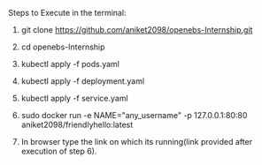 Steps to Execute in the terminal:

1) git clone https://github.com/aniket2098/openebs-Internship.git

2) cd openebs-Internship
   
3) kubectl apply -f pods.yaml

4) kubectl apply -f deployment.yaml
    
5) kubectl apply -f service.yaml

6) sudo docker run -e NAME="any_username" -p 127.0.0.1:80:80 aniket2098/friendlyhello:latest

7) In browser type the link on which its running(link provided after execution of step 6).
